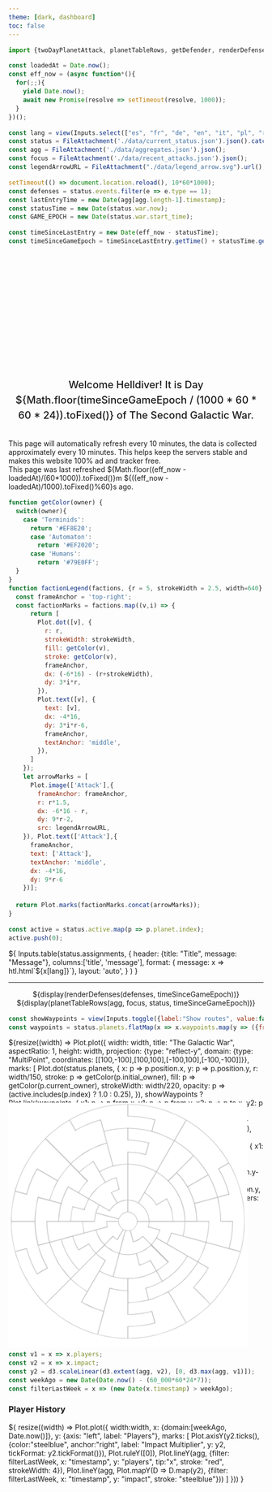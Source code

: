 ```yaml
---
theme: [dark, dashboard]
toc: false
---
```


```js
import {twoDayPlanetAttack, planetTableRows, getDefender, renderDefenses} from "./components/planet_history.js";
```

<style>

.hero {
  display: flex;
  flex-direction: column;
  align-items: center;
  font-family: var(--sans-serif);
  margin: 1rem 0 2rem;
  text-wrap: balance;
  text-align: center;
}

.hero h1 {
  margin: 2rem 0;
  max-width: none;
  font-size: 14vw;
  font-weight: 900;
  line-height: 1;
  background: linear-gradient(30deg, var(--theme-foreground-focus), currentColor);
  -webkit-background-clip: text;
  -webkit-text-fill-color: transparent;
  background-clip: text;
}

.hero h2 {
  margin: 0;
  max-width: 34em;
  font-size: 20px;
  font-style: initial;
  font-weight: 500;
  line-height: 1.5;
  color: var(--theme-foreground-muted);
}

@media (min-width: 640px) {
  .hero h1 {
    font-size: 90px;
  }
}

.card h2 {
  font-size: 32px;
  text-align:justify;
}

#map-container {
  position:relative;
}

#map {
  position: absolute;
  pointer-events: none;
  object-fit:cover;
  width: calc(100% - 2rem)
}

#map img {
  margin-top:1rem;
}

.center {
  width: 100%;
  text-align: center;
}

.center p {
  width: 100%;
  margin-inline: auto;
}

.center strong {
  font-size: calc(1.25rem + 0.25vw);
}

.center table{
  margin-inline: auto;  
}

.center td {
  padding: inherit auto;
  text-align: center;
}

.center th {
  padding: inherit auto;
  text-align: center;
}

</style>

```js
const loadedAt = Date.now();
const eff_now = (async function*(){
  for(;;){
    yield Date.now();
    await new Promise(resolve => setTimeout(resolve, 1000));
  }
})();
```

```js
const lang = view(Inputs.select(["es", "fr", "de", "en", "it", "pl", "ru"], {value: "en", label: "Language", width: '4em'}));
const status = FileAttachment('./data/current_status.json').json().catch(() => window.location.reload());
const agg = FileAttachment('./data/aggregates.json').json();
const focus = FileAttachment('./data/recent_attacks.json').json();
const legendArrowURL = FileAttachment("./data/legend_arrow.svg").url();
```

```js
setTimeout(() => document.location.reload(), 10*60*1000);
const defenses = status.events.filter(e => e.type == 1);
const lastEntryTime = new Date(agg[agg.length-1].timestamp);
const statusTime = new Date(status.war.now);
const GAME_EPOCH = new Date(status.war.start_time);
```

```js
const timeSinceLastEntry = new Date(eff_now - statusTime);
const timeSinceGameEpoch = timeSinceLastEntry.getTime() + statusTime.getTime() - GAME_EPOCH.getTime();
```

<div class="hero">
  <h1>Helldivers Dashboard </h1>
  <h2>Welcome Helldiver! It is Day ${Math.floor(timeSinceGameEpoch / (1000 * 60 * 60 * 24)).toFixed()} of The Second Galactic War.</h2>
</div> 


<div class="warning" label="Watch out, Helldiver">
This page will automatically refresh every 10 minutes, the data is collected approximately every 10 minutes. This helps keep the servers stable and makes this website 100% ad and tracker free.
<br>
This page was last refreshed ${Math.floor((eff_now - loadedAt)/(60*1000)).toFixed()}m ${((eff_now - loadedAt)/1000).toFixed()%60}s ago.
</div>

```js
function getColor(owner) {
  switch(owner){
    case 'Terminids':
      return '#EF8E20';
      case 'Automaton':
        return '#EF2020';
      case 'Humans':
        return '#79E0FF';
  }
}
function factionLegend(factions, {r = 5, strokeWidth = 2.5, width=640} = {}) {
  const frameAnchor = 'top-right';
  const factionMarks = factions.map((v,i) => {
      return [
        Plot.dot([v], {
          r: r,
          strokeWidth: strokeWidth,
          fill: getColor(v),
          stroke: getColor(v),
          frameAnchor,
          dx: (-6*16) - (r+strokeWidth),
          dy: 3*i*r,
        }),
        Plot.text([v], {
          text: [v],
          dx: -4*16,
          dy: 3*i*r-6,
          frameAnchor,
          textAnchor: 'middle',
        }),
      ]
    });
    let arrowMarks = [
      Plot.image(['Attack'],{ 
        frameAnchor: frameAnchor,
        r: r*1.5,
        dx: -6*16 - r,
        dy: 9*r-2,
        src: legendArrowURL,
    }), Plot.text(['Attack'],{
      frameAnchor,
      text: ['Attack'],
      textAnchor: 'middle',
      dx: -4*16,
      dy: 9*r-6
    })];

  return Plot.marks(factionMarks.concat(arrowMarks));
}
```

```js
const active = status.active.map(p => p.planet.index);
active.push(0);
```
<div class="grid grid-cols-2">
  <div class="card">
    <div>
    ${
      Inputs.table(status.assignments, {
        header: {title: "Title", message: "Message"}, 
        columns:['title', 'message'],
        format: { message: x => htl.html`<span style="white-space:normal">${x[lang]}`},
        layout: 'auto',
        }
      )
    }</div>
    <hr>
    <div class="center">
   ${display(renderDefenses(defenses, timeSinceGameEpoch))}
   </div>
  </div>
  <div class="center card">
    ${display(planetTableRows(agg, focus, status, timeSinceGameEpoch))}
    </div>
  </div>
</div>

```js
const showWaypoints = view(Inputs.toggle({label:"Show routes", value:false}))
const waypoints = status.planets.flatMap(x => x.waypoints.map(y => ({from:x.position, to:status.planets[y].position})));
```

<div class="grid grid-cols-4" style="grid-auto-rows: auto;">
  <div id="map-container" class="card grid-colspan-2 grid-rowspan-2">
    <div id="map">
    <h2>&nbsp;</h2>
    <img src="./data/sector_map.svg">
    </div>
    <div>${resize((width) => Plot.plot({
        width: width,
        title: "The Galactic War",
        aspectRatio: 1,
        height: width,
        projection: {type: "reflect-y", domain: {type: "MultiPoint", coordinates: [[100,-100],[100,100],[-100,100],[-100,-100]]}},
        marks: [
          Plot.dot(status.planets, {
            x: p => p.position.x,
            y: p => p.position.y, 
            r: width/150, 
            stroke: p => getColor(p.initial_owner),
            fill: p => getColor(p.current_owner), 
            strokeWidth: width/220,
            opacity: p => (active.includes(p.index) ? 1.0 : 0.25),
          }),
          showWaypoints ? Plot.link(waypoints, {
            x1: p => p.from.x,
            y1: p => p.from.y,
            x2: p => p.to.x,
            y2: p => p.to.y,
            inset: width/110,
            strokeWidth: width/880,
          }) : null,
          Plot.rect(status.active, {
            x1: p => p.planet.position.x-(width/440),
            y1: p => p.planet.position.y-(width/220),
            x2: p => p.planet.position.x+(width/440),
            y2: p => p.planet.position.y-(width/220)+1,
            stroke: "black",
            fill: p => getColor(getDefender(status, p.planet.index))
          }),
          Plot.rect(status.active, {
            x1: p => p.planet.position.x-(width/440),
            y1: p => p.planet.position.y-(width/220),
            x2: p => (p.planet.position.x-(width/440))+((width/220)*(status.planets[p.planet.index].liberation/100)),
            y2: p => p.planet.position.y-(width/220)+1,
            stroke: "black",
            fill: p => getColor('Humans')
          }),
          Plot.tip(status.planets, Plot.pointer({
            x: p => p.position.x, 
            y: p => p.position.y,
            title: p => [`${p.name}\n`, `Liberation: ${p.liberation.toFixed(2)}%`, `Players: ${p.statistics.player_count}`].join("\n"), fontSize: 20})
          ),
          factionLegend(['Humans', 'Terminids', 'Automaton'], {r:width/150, strokeWidth:width/220, width}),
        ],
        tip: true,
      }))
    }</div>
  </div>
  <div class="card grid-colspan-1" style="padding:1rem;">
  ${resize((width) => twoDayPlanetAttack(width, agg, focus[0][0], status.planets[focus[0][0]]))}
  </div>
  <div class="card grid-colspan-1">${resize((width) => twoDayPlanetAttack(width, agg, focus[1][0], status.planets[focus[1][0]]))}</div>
  <div class="card grid-colspan-1">${resize((width) => twoDayPlanetAttack(width, agg, focus[2][0], status.planets[focus[2][0]]))}</div>
  <div class="card grid-colspan-1">${resize((width) => twoDayPlanetAttack(width, agg, focus[3][0], status.planets[focus[3][0]]))}</div>
</div>

## History

```js
const v1 = x => x.players;
const v2 = x => x.impact;
const y2 = d3.scaleLinear(d3.extent(agg, v2), [0, d3.max(agg, v1)]);
const weekAgo = new Date(Date.now() - (60_000*60*24*7));
const filterLastWeek = x => (new Date(x.timestamp) > weekAgo);
```

### Player History

<div class="grid grid-cols-1">
  <div class="card">${
    resize((width) => Plot.plot({
      width:width,
      x: {domain:[weekAgo, Date.now()]},
      y: {axis: "left", label: "Players"},
      marks: [
        Plot.axisY(y2.ticks(), {color:"steelblue", anchor:"right", label: "Impact Multiplier", y: y2, tickFormat: y2.tickFormat()}),
        Plot.ruleY([0]),
        Plot.lineY(agg, {filter: filterLastWeek, x: "timestamp", y: "players", tip:"x", stroke: "red", strokeWidth: 4}),
        Plot.lineY(agg, Plot.mapY(D => D.map(y2), {filter: filterLastWeek, x: "timestamp", y: "impact", stroke: "steelblue"}))
      ]
    }))
  }</div>
</div>
